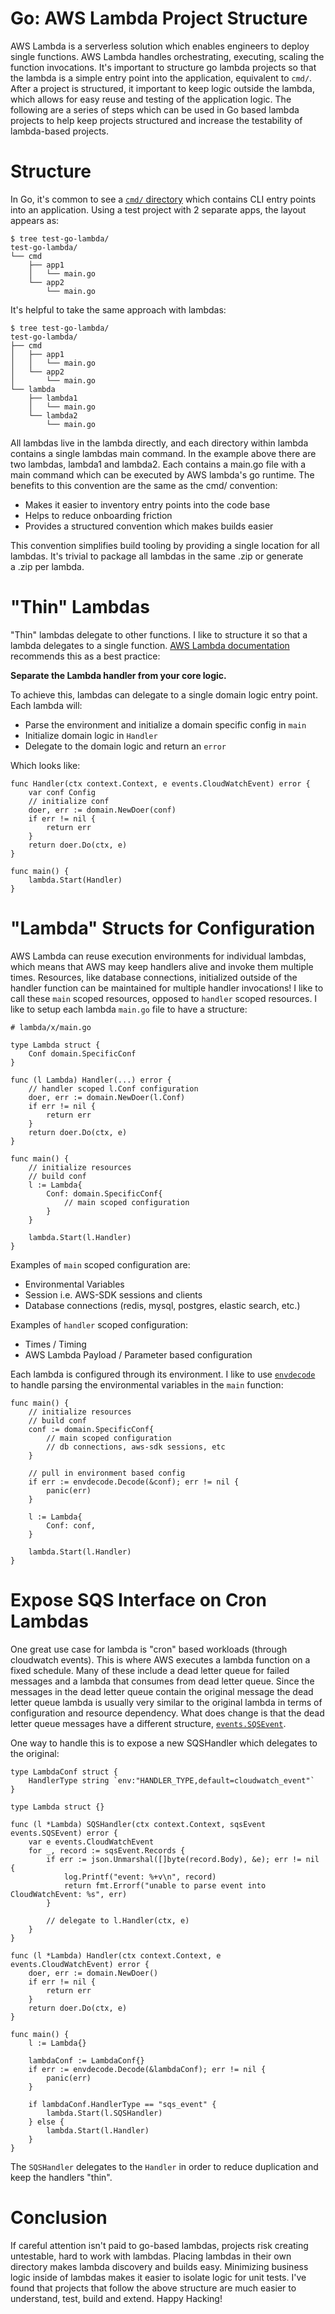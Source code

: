 # Go: AWS Lambda Project Structure

AWS Lambda is a serverless solution which enables engineers to deploy single functions. AWS Lambda handles orchestrating, executing, scaling the function invocations. It's important to structure go lambda projects so that the lambda is a simple entry point into the application, equivalent to `cmd/`. After a project is structured, it important to keep logic outside the lambda, which allows for easy reuse and testing of the application logic. The following are a series of steps which can be used in Go based lambda projects to help keep projects structured and increase the testability of lambda-based projects.


# Structure

In Go, it's common to see a [`cmd/` directory](https://github.com/golang-standards/project-layout#cmd) which contains CLI entry points into an application. Using a test project with 2 separate apps, the layout appears as:

```
$ tree test-go-lambda/
test-go-lambda/
└── cmd
    ├── app1
    │   └── main.go
    └── app2
        └── main.go
```

It's helpful to take the same approach with lambdas:

```
$ tree test-go-lambda/
test-go-lambda/
├── cmd
│   ├── app1
│   │   └── main.go
│   └── app2
│       └── main.go
└── lambda
    ├── lambda1
    │   └── main.go
    └── lambda2
        └── main.go
```

All lambdas live in the lambda directly, and each directory within lambda contains a single lambdas main command. In the example above there are two lambdas, lambda1 and lambda2. Each contains a main.go file with a main command which can be executed by AWS lambda's go runtime. The benefits to this convention are the same as the cmd/ convention:

- Makes it easier to inventory entry points into the code base
- Helps to reduce onboarding friction
- Provides a structured convention which makes builds easier

This convention simplifies build tooling by providing a single location for all lambdas. It's trivial to package all lambdas in the same .zip or generate a .zip per lambda.


# "Thin" Lambdas 

"Thin" lambdas delegate to other functions. I like to structure it so that a lambda delegates to a single function. [AWS Lambda documentation](https://docs.aws.amazon.com/lambda/latest/dg/best-practices.html#function-code) recommends this as a best practice:

**Separate the Lambda handler from your core logic.**

To achieve this, lambdas can delegate to a single domain logic entry point. Each lambda will:

- Parse the environment and initialize a domain specific config in `main`
- Initialize domain logic in `Handler`
- Delegate to the domain logic and return an `error`

Which looks like: 

```
func Handler(ctx context.Context, e events.CloudWatchEvent) error {
    var conf Config
    // initialize conf
    doer, err := domain.NewDoer(conf)
    if err != nil {
        return err
    }
    return doer.Do(ctx, e)
}

func main() {
    lambda.Start(Handler)
}
```


# "Lambda" Structs for Configuration 

AWS Lambda can reuse execution environments for individual lambdas, which means that AWS may keep handlers alive and invoke them multiple times. Resources, like database connections, initialized outside of the handler function can be maintained for multiple handler invocations! I like to call these `main` scoped resources, opposed to `handler` scoped resources. I like to setup each lambda `main.go` file to have a structure:

```
# lambda/x/main.go

type Lambda struct {
    Conf domain.SpecificConf
}

func (l Lambda) Handler(...) error {
    // handler scoped l.Conf configuration
    doer, err := domain.NewDoer(l.Conf)
    if err != nil {
        return err
    }
    return doer.Do(ctx, e)
}

func main() {
    // initialize resources
    // build conf
    l := Lambda{
        Conf: domain.SpecificConf{
            // main scoped configuration
        }
    }

    lambda.Start(l.Handler)
}
```

Examples of `main` scoped configuration are:

- Environmental Variables
- Session i.e. AWS-SDK sessions and clients
- Database connections (redis, mysql, postgres, elastic search, etc.)

Examples of `handler` scoped configuration:

- Times / Timing
- AWS Lambda Payload / Parameter based configuration

Each lambda is configured through its environment. I like to use [`envdecode`](https://github.com/joeshaw/envdecode) to handle parsing the environmental variables in the `main` function:

```
func main() {
    // initialize resources
    // build conf
    conf := domain.SpecificConf{
        // main scoped configuration
        // db connections, aws-sdk sessions, etc
    }

    // pull in environment based config
    if err := envdecode.Decode(&conf); err != nil {
		panic(err)
	}

    l := Lambda{
        Conf: conf,
    }

    lambda.Start(l.Handler)
}
```


# Expose SQS Interface on Cron Lambdas

One great use case for lambda is "cron" based workloads (through cloudwatch events). This is where AWS executes a lambda function on a fixed schedule. Many of these include a dead letter queue for failed messages and a lambda that consumes from dead letter queue. Since the messages in the dead letter queue contain the original message the dead letter queue lambda is usually very similar to the original lambda in terms of configuration and resource dependency. What does change is that the dead letter queue messages have a different structure, [`events.SQSEvent`](https://github.com/aws/aws-lambda-go/blob/3574a030467ca312f135e64a4a1bf293a216febd/events/sqs.go#L5).

One way to handle this is to expose a new SQSHandler which delegates to the original:

```
type LambdaConf struct {
	HandlerType string `env:"HANDLER_TYPE,default=cloudwatch_event"`
}

type Lambda struct {}

func (l *Lambda) SQSHandler(ctx context.Context, sqsEvent events.SQSEvent) error {
    var e events.CloudWatchEvent
    for _, record := sqsEvent.Records {
        if err := json.Unmarshal([]byte(record.Body), &e); err != nil {
            log.Printf("event: %+v\n", record)
            return fmt.Errorf("unable to parse event into CloudWatchEvent: %s", err)
        }

        // delegate to l.Handler(ctx, e)
    }
}

func (l *Lambda) Handler(ctx context.Context, e events.CloudWatchEvent) error {
    doer, err := domain.NewDoer()
    if err != nil {
        return err
    }
    return doer.Do(ctx, e)
}

func main() {
    l := Lambda{}

    lambdaConf := LambdaConf{}
    if err := envdecode.Decode(&lambdaConf); err != nil {
		panic(err)
	}

    if lambdaConf.HandlerType == "sqs_event" {
		lambda.Start(l.SQSHandler)
	} else {
		lambda.Start(l.Handler)
	}
}
```

The `SQSHandler` delegates to the `Handler` in order to reduce duplication and keep the handlers "thin".


# Conclusion

If careful attention isn't paid to go-based lambdas, projects risk creating untestable, hard to work with lambdas. Placing lambdas in their own directory makes lambda discovery and builds easy. Minimizing business logic inside of lambdas makes it easier to isolate logic for unit tests. I've found that projects that follow the above structure are much easier to understand, test, build and extend. Happy Hacking!

